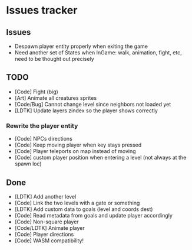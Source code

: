 # Issues tracker

## Issues

- Despawn player entity properly when exiting the game
- Need another set of States when InGame: walk, animation, fight, etc, need to be thought out precisely

## TODO

- [Code] Fight (big)
- [Art] Animate all creatures sprites
- [Code/Bug] Cannot change level since neighbors not loaded yet
- [LDTK] Update layers zindex so the player shows correctly

### Rewrite the player entity

- [Code] NPCs directions
- [Code] Keep moving player when key stays pressed
- [Code] Player teleports on map instead of moving
- [Code] custom player position when entering a level (not always at the spawn loc)

## Done

- [LDTK] Add another level
- [Code] Link the two levels with a gate or something
- [LDTK] Add custom data to goals (level and coords dest)
- [Code] Read metadata from goals and update player accordingly
- [Code] Non-square player
- [Code/LDTK] Animate player
- [Code] Player directions
- [Code] WASM compatibility!